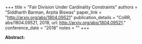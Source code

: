 +++
title = "Fair Division Under Cardinality Constraints"
authors = "Siddharth Barman, Arpita Biswas"
paper_link = "http://arxiv.org/abs/1804.09521"
publication_details = "CoRR, abs/1804.09521, 2018, url: <a href='http://arxiv.org/abs/1804.09521' target='_blank'>http://arxiv.org/abs/1804.09521</a>."
conference_date = "2018"
notes = ""
+++

<b>Abstract:</b>
